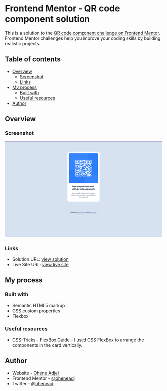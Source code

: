 # Frontend Mentor - QR code component solution

This is a solution to the [QR code component challenge on Frontend Mentor](https://www.frontendmentor.io/challenges/qr-code-component-iux_sIO_H). Frontend Mentor challenges help you improve your coding skills by building realistic projects. 

## Table of contents

- [Overview](#overview)
  - [Screenshot](#screenshot)
  - [Links](#links)
- [My process](#my-process)
  - [Built with](#built-with)
  - [Useful resources](#useful-resources)
- [Author](#author)

## Overview

### Screenshot

![](./screenshot.png)

### Links

- Solution URL: [view solution](https://github.com/oheneadj/QR-Code-Component)
- Live Site URL: [view live site](https://oheneadj.github.io/QR-Code-Component/)

## My process

### Built with

- Semantic HTML5 markup
- CSS custom properties
- Flexbox

### Useful resources

- [CSS-Tricks - FlexBox Guide ](https://css-tricks.com/snippets/css/a-guide-to-flexbox/) - I used CSS FlexBox to arrange the components in the card vertically.


## Author

- Website - [Ohene Adjei](https://oheneadjei.com)
- Frontend Mentor - [@oheneadj](https://www.frontendmentor.io/profile/oheneadj)
- Twitter - [@oheneadj](https://www.twitter.com/oheneadj)




